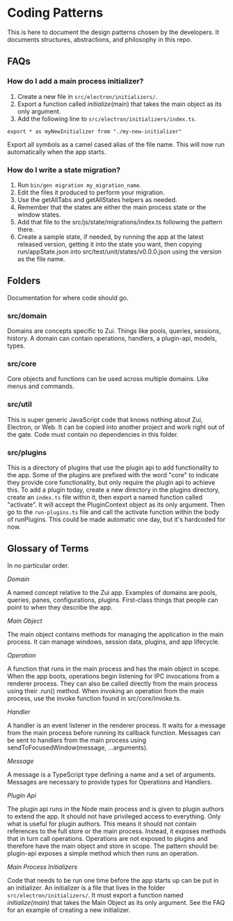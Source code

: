 # Coding Patterns

This is here to document the design patterns chosen by the developers. It documents structures, abstractions, and philosophy in this repo.

## FAQs

### How do I add a main process initializer?

1. Create a new file in `src/electron/initializers/`.
2. Export a function called _initialize_(main) that takes the main object as its only argument.
3. Add the following line to `src/electron/initializers/index.ts`.

```
export * as myNewInitializer from "./my-new-initializer"
```

Export all symbols as a camel cased alias of the file name. This will now run automatically when the app starts.

### How do I write a state migration?

1. Run `bin/gen migration my_migration_name`.
2. Edit the files it produced to perform your migration.
3. Use the getAllTabs and getAllStates helpers as needed.
4. Remember that the states are either the main process state or the window states.
5. Add that file to the src/js/state/migrations/index.ts following the pattern there.
6. Create a sample state, if needed, by running the app at the latest released version, getting it into the state you want, then copying run/appState.json into src/test/unit/states/v0.0.0.json using the version as the file name.

## Folders

Documentation for where code should go.

### src/domain

Domains are concepts specific to Zui. Things like pools, queries, sessions, history. A domain can contain operations, handlers, a plugin-api, models, types.

### src/core

Core objects and functions can be used across multiple domains. Like menus and commands.

### src/util

This is super generic JavaScript code that knows nothing about Zui, Electron, or Web. It can be copied into another project and work right out of the gate. Code must contain no dependencies in this folder.

### src/plugins

This is a directory of plugins that use the plugin api to add functionality to the app. Some of the plugins are prefixed with the word "core" to indicate they provide core functionality, but only require the plugin api to achieve this. To add a plugin today, create a new directory in the plugins directory, create an `index.ts` file within it, then export a named function called "activate". It will accept the PluginContext object as its only argument. Then go to the `run-plugins.ts` file and call the activate function within the body of runPlugins. This could be made automatic one day, but it's hardcoded for now.

## Glossary of Terms

In no particular order.

_Domain_

A named concept relative to the Zui app. Examples of domains are pools, queries, panes, configurations, plugins. First-class things that people can point to when they describe the app.

_Main Object_

The main object contains methods for managing the application in the main process. It can manage windows, session data, plugins, and app lifecycle.

_Operation_

A function that runs in the main process and has the main object in scope. When the app boots, operations begin listening for IPC invocations from a renderer process. They can also be called directly from the main process using their .run() method. When invoking an operation from the main process, use the invoke function found in src/core/invoke.ts.

_Handler_

A handler is an event listener in the renderer process. It waits for a message from the main process before running its callback function. Messages can be sent to handlers from the main process using sendToFocusedWindow(message, ...arguments).

_Message_

A message is a TypeScript type defining a name and a set of arguments. Messages are necessary to provide types for Operations and Handlers.

_Plugin Api_

The plugin api runs in the Node main process and is given to plugin authors to extend the app. It should not have privileged access to everything. Only what is useful for plugin authors. This means it should not contain references to the full store or the main process. Instead, it exposes methods that in turn call operations. Operations are not exposed to plugins and therefore have the main object and store in scope. The pattern should be: plugin-api exposes a simple method which then runs an operation.

_Main Process Initializers_

Code that needs to be run one time before the app starts up can be put in an initializer. An initializer is a file that lives in the folder `src/electron/initializers/`. It must export a function named _initialize(main)_ that takes the Main Object as its only argument. See the FAQ for an example of creating a new initializer.
